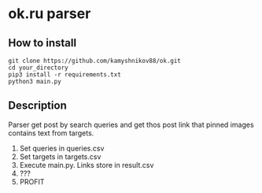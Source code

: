 # ok.ru parser

## How to install

```sssss
git clone https://github.com/kamyshnikov88/ok.git
cd your_directory
pip3 install -r requirements.txt
python3 main.py
```

## Description

Parser get post by search queries and get thos post link that pinned images contains text from targets.
1. Set queries in queries.csv
2. Set targets in targets.csv
3. Execute main.py. Links store in result.csv
4. ??? 
5. PROFIT
